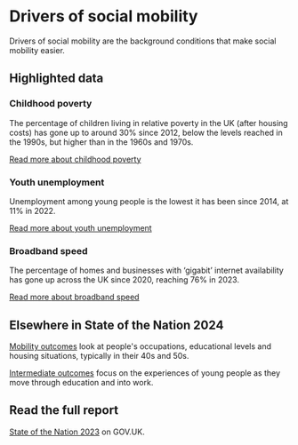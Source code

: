 # Drivers of social mobility
Drivers of social mobility are the background conditions that make social mobility easier.

## Highlighted data
<div class="grid grid3 grid-domain">
    <div class="govuk-body">
        <h3 class="govuk-heading-s">
            Childhood poverty
        </h3>
        <div class="chart-container" aria-hidden="true">
            <div id="chart1"></div>
        </div>
        <script>
            new Chart(
                'chart1',
                '/static/data/by-page/drivers_of_social_mobility/DR12-2.0-childhood-poverty--by-year-and-country--uk-only--chart-format.csv',
                {
                    "height": 200,
                    "type": "liney",
                    "xkey": "time_period",
                    "ykey": "value",
                    "zkey": "area_name",
                    "sort": "time_period",
                    "scale": "%",
                    "xgrid": false,
                    "ygrid": true,
                    "xticks": [1997, 2012, 2023],
                    "yticks": 2,
                    "legend": false,
                    "showDots": false,
                    "colourScheme": ["#5694ca"],
                    "range": [0, 40],
                    "margin": [0, 0, 0, 0],
                    "maxLabelLength": 50
                }
            )
        </script>
        <p class="govuk-body">
            The percentage of children living in relative poverty in the UK (after housing costs) has gone up to around 30% since 2012,
            below the levels reached in the 1990s, but higher than in the 1960s and 1970s.
        </p>
        <a href="/drivers_of_social_mobility/conditions_of_childhood/childhood_poverty/latest"
           class="govuk-link">
            Read more
            <span class="govuk-visually-hidden">about childhood poverty</span>
        </a>
    </div>
    <div class="govuk-body">
        <h3 class="govuk-heading-s">
            Youth unemployment
        </h3>
        <div class="chart-container" aria-hidden="true">
            <div id="chart2"></div>
        </div>
        <script>
            new Chart(
                'chart2',
                '/drivers_of_social_mobility/work_opportunities_for_young_people/youth_unemployment/2.0/DR32-2.0-youth-unemployment--by-year--chart-format.csv',
                {
                    "type": "bary",
                    "xkey": "time_period",
                    "ykey": "value",
                    "zkey": "area_name",
                    "sort": "time_period",
                    "scale": "%",
                    "rounding": "0dp",
                    "xgrid": false,
                    "ygrid": true,
                    "xticks": "first-last",
                    "yticks": 5,
                    "legend": false,
                    "showDots": false,
                    "colourScheme": ["#5694ca"],
                    "range": [0, 20],
                    "margin": [0, 0, 0, 0],
                    "maxLabelLength": 45
                }
            )
        </script>
        <p class="govuk-body">
            Unemployment among young people is the lowest it has been since 2014, at 11% in 2022.
        </p>
        <a href="/drivers_of_social_mobility/work_opportunities_for_young_people/youth_unemployment/latest"
           class="govuk-link">
            Read more
            <span class="govuk-visually-hidden">about youth unemployment</span>
        </a>
    </div>
    <div class="govuk-body">
        <h3 class="govuk-heading-s">
            Broadband speed
        </h3>
        <div class="chart-container" aria-hidden="true">
            <div id="chart3"></div>
        </div>
        <script>
            new Chart(
                'chart3',
                '/static/data/by-page/drivers_of_social_mobility/DR51-2.0-broadband-speed--by-year-and-country--uk-only--chart-format.csv',
                {
                    "height": 200,
                    "type": "liney",
                    "xkey": "time_period",
                    "ykey": "value",
                    "zkey": "area_name",
                    "sort": "time_period",
                    "scale": "%",
                    "rounding": "0dp",
                    "xgrid": false,
                    "ygrid": true,
                    "xticks": "first-last",
                    "yticks": 2,
                    "legend": false,
                    "showDots": true,
                    "colourScheme": ["#5694ca"],
                    "range": [0, 100],
                    "margin": [0, 0, 0, 15],
                    "maxLabelLength": 35
                }
            )
        </script>
        <p class="govuk-body">
            The percentage of homes and businesses with ‘gigabit’ internet availability has gone up across the UK since 2020, reaching 76% in 2023.
        </p>
        <a href="/drivers_of_social_mobility/research_and_development_environment/broadband_speed/latest"
           class="govuk-link">
            Read more
            <span class="govuk-visually-hidden">about broadband speed</span>
        </a>
    </div>
</div>

## Elsewhere in State of the Nation 2024
[Mobility outcomes](/mobility_outcomes)
look at people's occupations, educational levels and housing situations, typically in their 40s and 50s.

[Intermediate outcomes](/intermediate_outcomes)
focus on the experiences of young people as they move through education and into work.

## Read the full report
[State of the Nation 2023](https://www.gov.uk/government/publications/state-of-the-nation-2023-people-and-places)
on GOV.UK.

